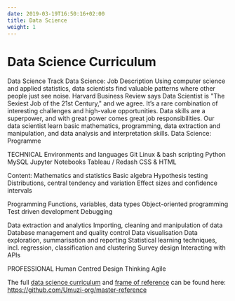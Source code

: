 ```yaml
---
date: 2019-03-19T16:50:16+02:00
title: Data Science
weight: 1
---
```



# Data Science Curriculum

Data Science Track
Data Science: Job Description
Using computer science and applied statistics, data scientists find valuable patterns where other people just see noise. Harvard Business Review says Data Scientist is "The Sexiest Job of the 21st Century," and we agree. It’s a rare combination of interesting challenges and high-value opportunities. Data skills are a superpower, and with great power comes great job responsibilities. Our data scientist learn basic mathematics, programming, data extraction and manipulation, and data analysis and interpretation skills.
Data Science: Programme

TECHNICAL
Environments and languages
Git
Linux & bash scripting
Python
MySQL
Jupyter Notebooks
Tableau / Redash
CSS & HTML

Content:
Mathematics and statistics
Basic algebra
Hypothesis testing
Distributions, central tendency and variation
Effect sizes and confidence intervals

Programming
Functions, variables, data types
Object-oriented programming
Test driven development
Debugging

Data extraction and analytics
Importing, cleaning and manipulation of data
Database management and quality control
Data visualisation
Data exploration, summarisation and reporting
Statistical learning techniques, incl. regression, classification and clustering 
Survey design
Interacting with APIs

PROFESSIONAL
Human Centred Design Thinking
Agile




The full [data science curriculum](https://github.com/Umuzi-org/master-reference/tree/master/curriculum) and [frame of reference](https://github.com/Umuzi-org/master-reference/blob/master/CurriculumOutline_DataScience.md) can be found here: https://github.com/Umuzi-org/master-reference 
